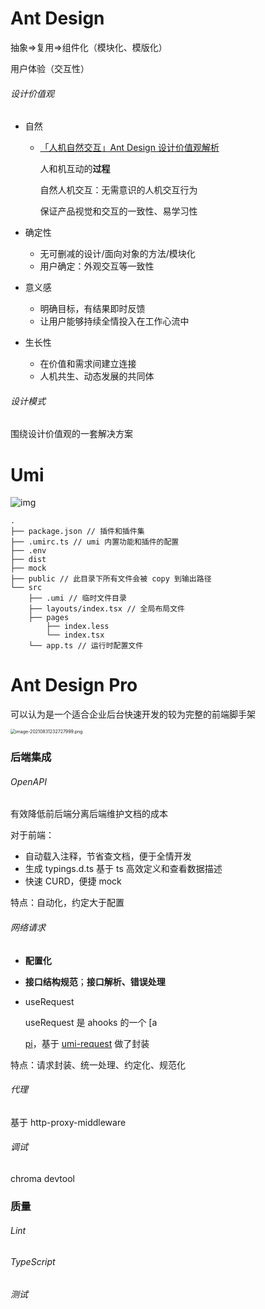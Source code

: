 # Ant Design

抽象=>复用=>组件化（模块化、模版化）

用户体验（交互性）

###### 设计价值观

- 自然

  - [「人机自然交互」Ant Design 设计价值观解析](https://zhuanlan.zhihu.com/p/44809866)

    人和机互动的**过程**

    自然人机交互：无需意识的人机交互行为

    保证产品视觉和交互的一致性、易学习性

- 确定性

  - 无可删减的设计/面向对象的方法/模块化
  - 用户确定：外观交互等一致性

- 意义感

  - 明确目标，有结果即时反馈
  - 让用户能够持续全情投入在工作心流中

- 生长性

  - 在价值和需求间建立连接
  - 人机共生、动态发展的共同体

###### 设计模式

围绕设计价值观的一套解决方案

# Umi

![img](https://img.alicdn.com/tfs/TB1hE8ywrr1gK0jSZFDXXb9yVXa-1227-620.png)

```
.
├── package.json // 插件和插件集
├── .umirc.ts // umi 内置功能和插件的配置
├── .env
├── dist
├── mock
├── public // 此目录下所有文件会被 copy 到输出路径
└── src
    ├── .umi // 临时文件目录
    ├── layouts/index.tsx // 全局布局文件
    ├── pages
        ├── index.less
        └── index.tsx
    └── app.ts // 运行时配置文件
```

# Ant Design Pro

可以认为是一个适合企业后台快速开发的较为完整的前端脚手架

<img src="https://p1-juejin.byteimg.com/tos-cn-i-k3u1fbpfcp/59b73354d1bd4b84a9ab5de35d4dd057~tplv-k3u1fbpfcp-watermark.image?" alt="image-20210831232727999.png" style="zoom:50%;" />

### 后端集成

###### OpenAPI

有效降低前后端分离后端维护文档的成本

对于前端：

- 自动载入注释，节省查文档，便于全情开发
- 生成 typings.d.ts 基于 ts 高效定义和查看数据描述
- 快速 CURD，便捷 mock

特点：自动化，约定大于配置

###### 网络请求

- **配置化**

- **接口结构规范**；**接口解析、错误处理**

- useRequest

  useRequest 是 ahooks 的一个 [a

  [pi](https://ahooks.js.org/zh-CN/hooks/async#userequest)，基于 [umi-request](https://github.com/umijs/umi-request/blob/master/README_zh-CN.md) 做了封装
  
  

特点：请求封装、统一处理、约定化、规范化

###### 代理

基于 http-proxy-middleware

###### 调试

chroma devtool

### 质量

###### Lint

###### TypeScript

###### 测试

 